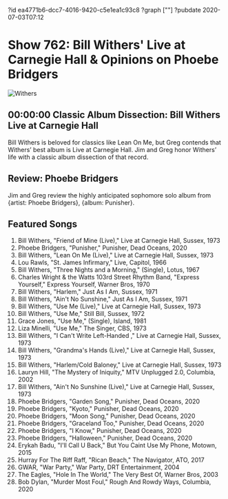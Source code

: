 ?id ea4771b6-dcc7-4016-9420-c5e1ea1c93c8
?graph [""]
?pubdate 2020-07-03T07:12
# Show 762: Bill Withers' Live at Carnegie Hall & Opinions on Phoebe Bridgers

![Withers](https://api.wbez.org/v2/images/a72a44b3-b3f1-415c-9519-24c3d4ee7d4b.jpg?width=960&height=920&mode=ASPECT_WIDTH)

## 00:00:00 Classic Album Dissection: Bill Withers Live at Carnegie Hall
Bill Withers is beloved for classics like Lean On Me, but Greg contends that Withers’ best album is Live at Carnegie Hall. Jim and Greg honor Withers’ life with a classic album dissection of that record. 

## Review: Phoebe Bridgers
Jim and Greg review the highly anticipated sophomore solo album from {artist: Phoebe Bridgers}, {album: Punisher}.

## Featured Songs

1. Bill Withers, "Friend of Mine (Live)," Live at Carnegie Hall, Sussex, 1973
1. Phoebe Bridgers, "Punisher," Punisher, Dead Oceans, 2020
1. Bill Withers, "Lean On Me (Live)," Live at Carnegie Hall, Sussex, 1973
1. Lou Rawls, "St. James Infirmary," Live, Capitol, 1966
1. Bill Withers, "Three Nights and a Morning," (Single), Lotus, 1967
1. Charles Wright & the Watts 103rd Street Rhythm Band, "Express Yourself," Express Yourself, Warner Bros, 1970
1. Bill Withers, "Harlem," Just As I Am, Sussex, 1971
1. Bill Withers, "Ain't No Sunshine," Just As I Am, Sussex, 1971
1. Bill Withers, "Use Me (Live)," Live at Carnegie Hall, Sussex, 1973
1. Bill Withers, "Use Me," Still Bill, Sussex, 1972
1. Grace Jones, "Use Me," (Single), Island, 1981
1. Liza Minelli, "Use Me," The Singer, CBS, 1973
1. Bill Withers, "I Can't Write Left-Handed ," Live at Carnegie Hall, Sussex, 1973
1. Bill Withers, "Grandma's Hands (Live)," Live at Carnegie Hall, Sussex, 1973
1. Bill Withers, "Harlem/Cold Baloney," Live at Carnegie Hall, Sussex, 1973
1. Lauryn Hill, "The Mystery of Iniquity," MTV Unplugged 2.0, Columbia, 2002
1. Bill Withers, "Ain't No Sunshine (Live)," Live at Carnegie Hall, Sussex, 1973
1. Phoebe Bridgers, "Garden Song," Punisher, Dead Oceans, 2020
1. Phoebe Bridgers, "Kyoto," Punisher, Dead Oceans, 2020
1. Phoebe Bridgers, "Moon Song," Punisher, Dead Oceans, 2020
1. Phoebe Bridgers, "Graceland Too," Punisher, Dead Oceans, 2020
1. Phoebe Bridgers, "I Know," Punisher, Dead Oceans, 2020
1. Phoebe Bridgers, "Halloween," Punisher, Dead Oceans, 2020
1. Erykah Badu, "I'll Call U Back," But You Caint Use My Phone, Motown, 2015
1. Hurray For The Riff Raff, "Rican Beach," The Navigator, ATO, 2017
1. GWAR, "War Party," War Party, DRT Entertainment, 2004
1. The Eagles, "Hole In The World," The Very Best Of, Warner Bros, 2003
1. Bob Dylan, "Murder Most Foul," Rough And Rowdy Ways, Columbia, 2020